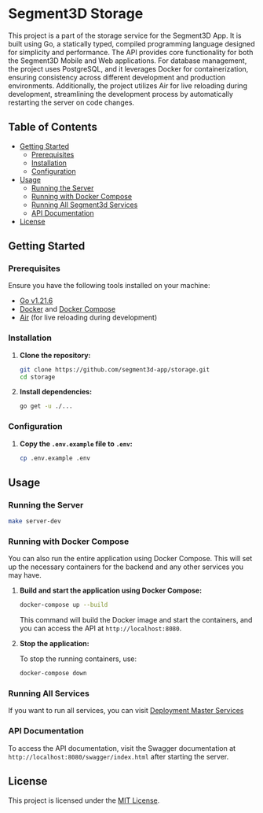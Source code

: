 # Segment3D Storage

This project is a part of the storage service for the Segment3D App. It is built using Go, a statically typed, compiled programming language designed for simplicity and performance. The API provides core functionality for both the Segment3D Mobile and Web applications. For database management, the project uses PostgreSQL, and it leverages Docker for containerization, ensuring consistency across different development and production environments. Additionally, the project utilizes Air for live reloading during development, streamlining the development process by automatically restarting the server on code changes.

## Table of Contents

- [Getting Started](#getting-started)
  - [Prerequisites](#prerequisites)
  - [Installation](#installation)
  - [Configuration](#configuration)
- [Usage](#usage)
  - [Running the Server](#running-the-server)
  - [Running with Docker Compose](#running-with-docker-compose)
  - [Running All Segment3d Services](#running-all-segment3d-services)
  - [API Documentation](#api-documentation)
- [License](#license)

## Getting Started

### Prerequisites

Ensure you have the following tools installed on your machine:

- [Go v1.21.6](https://go.dev/dl/)
- [Docker](https://hub.docker.com/) and [Docker Compose](https://docs.docker.com/compose/)
- [Air](https://github.com/cosmtrek/air) (for live reloading during development)

### Installation

1.  **Clone the repository:**

    ```bash
    git clone https://github.com/segment3d-app/storage.git
    cd storage
    ```

2.  **Install dependencies:**

    ```bash
    go get -u ./...
    ```

### Configuration

1. **Copy the `.env.example` file to `.env`:**

   ```bash
   cp .env.example .env
   ```

## Usage

### Running the Server

```bash
make server-dev
```

### Running with Docker Compose

You can also run the entire application using Docker Compose. This will set up the necessary containers for the backend and any other services you may have.

1. **Build and start the application using Docker Compose:**

   ```bash
   docker-compose up --build
   ```

   This command will build the Docker image and start the containers, and you can access the API at `http://localhost:8080`.

2. **Stop the application:**

   To stop the running containers, use:

   ```bash
   docker-compose down
   ```

### Running All Services

If you want to run all services, you can visit [Deployment Master Services](https://github.com/segment3d-app/deployment-master)

### API Documentation

To access the API documentation, visit the Swagger documentation at `http://localhost:8080/swagger/index.html` after starting the server.

## License

This project is licensed under the [MIT License](LICENSE).
